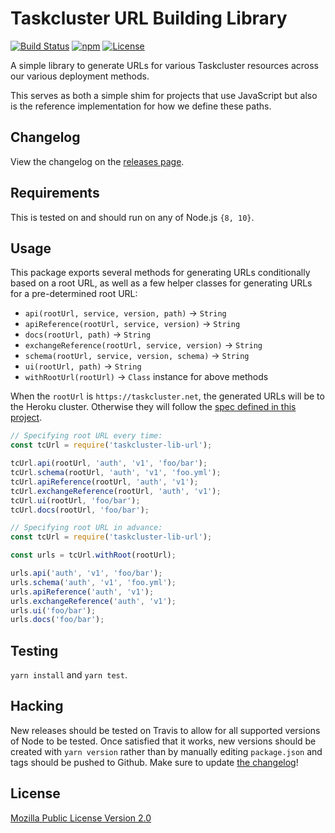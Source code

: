 # Taskcluster URL Building Library

[![Build Status](https://travis-ci.org/taskcluster/taskcluster-lib-urls.svg?branch=master)](https://travis-ci.org/taskcluster/taskcluster-lib-urls)
[![npm](https://img.shields.io/npm/v/taskcluster-lib-urls.svg?maxAge=2592000)](https://www.npmjs.com/package/taskcluster-lib-urls)
[![License](https://img.shields.io/badge/license-MPL%202.0-orange.svg)](http://mozilla.org/MPL/2.0)

A simple library to generate URLs for various Taskcluster resources across our various deployment methods.

This serves as both a simple shim for projects that use JavaScript but also is the reference implementation for
how we define these paths.

Changelog
---------
View the changelog on the [releases page](https://github.com/taskcluster/taskcluster-lib-urls/releases).

Requirements
------------

This is tested on and should run on any of Node.js `{8, 10}`.

Usage
-----

This package exports several methods for generating URLs conditionally based on
a root URL, as well as a few helper classes for generating URLs for a pre-determined
root URL:

* `api(rootUrl, service, version, path)` -> `String`
* `apiReference(rootUrl, service, version)` -> `String`
* `docs(rootUrl, path)` -> `String`
* `exchangeReference(rootUrl, service, version)` -> `String`
* `schema(rootUrl, service, version, schema)` -> `String`
* `ui(rootUrl, path)` -> `String`
* `withRootUrl(rootUrl)` -> `Class` instance for above methods

When the `rootUrl` is `https://taskcluster.net`, the generated URLs will be to the Heroku cluster. Otherwise they will follow the
[spec defined in this project](https://github.com/taskcluster/taskcluster-lib-urls/tree/master/docs/urls-spec.md).

```js
// Specifying root URL every time:
const tcUrl = require('taskcluster-lib-url');

tcUrl.api(rootUrl, 'auth', 'v1', 'foo/bar');
tcUrl.schema(rootUrl, 'auth', 'v1', 'foo.yml');
tcUrl.apiReference(rootUrl, 'auth', 'v1');
tcUrl.exchangeReference(rootUrl, 'auth', 'v1');
tcUrl.ui(rootUrl, 'foo/bar');
tcUrl.docs(rootUrl, 'foo/bar');
```

```js
// Specifying root URL in advance:
const tcUrl = require('taskcluster-lib-url');

const urls = tcUrl.withRoot(rootUrl);

urls.api('auth', 'v1', 'foo/bar');
urls.schema('auth', 'v1', 'foo.yml');
urls.apiReference('auth', 'v1');
urls.exchangeReference('auth', 'v1');
urls.ui('foo/bar');
urls.docs('foo/bar');
```

Testing
-------

`yarn install` and `yarn test`.

Hacking
-------

New releases should be tested on Travis to allow for all supported versions of Node to be tested. Once satisfied that it works, new versions should be created with
`yarn version` rather than by manually editing `package.json` and tags should be pushed to Github. Make sure to update [the changelog](https://github.com/taskcluster/taskcluster-lib-urls/releases)!

License
-------

[Mozilla Public License Version 2.0](https://github.com/taskcluster/taskcluster-lib-urls/blob/master/LICENSE)
